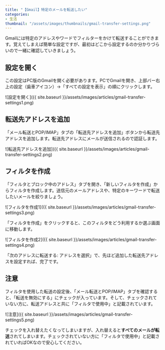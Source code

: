 ```yaml
---
title: "【Gmail】特定のメールを転送したい"
categories:
- 生活
thumbnail: "/assets/images/thumbnails/gmail-transfer-settings.png"
---
```


Gmailには特定のアドレスやワードでフィルターをかけて転送することができます。覚えてしまえば簡単な設定ですが、最初はどこから設定するのか分かりづらいので一緒に確認していきましょう。
<!--more-->

## 設定を開く
この設定はPC版のGmailを開く必要があります。PCでGmailを開き、上部バー右上の設定（歯車アイコン）→「すべての設定を表示」の順にクリックします。

![設定を開く]({{ site.baseurl }}/assets/images/articles/gmail-transfer-settings1.png)

## 転送先アドレスを追加
「メール転送とPOP/IMAP」タブの「転送先アドレスを追加」ボタンから転送先アドレスを追加します。転送先アドレスにメールが送信されるので認証します。

![転送先アドレスを追加]({{ site.baseurl }}/assets/images/articles/gmail-transfer-settings2.png)

## フィルタを作成
「フィルタとブロック中のアドレス」タブを開き、「新しいフィルタを作成」からフィルタを作成します。送信元のメールアドレスや、特定のキーワードで転送したいメールを絞りましょう。

![フィルタを作成1]({{ site.baseurl }}/assets/images/articles/gmail-transfer-settings3.png)

「フィルタを作成」をクリックすると、このフィルタをどう利用するか選ぶ画面に移動します。

![フィルタを作成2]({{ site.baseurl }}/assets/images/articles/gmail-transfer-settings4.png)

「次のアドレスに転送する: アドレスを選択」で、先ほど追加した転送先アドレスを設定すれば、完了です。

## 注意
フィルタを使用した転送の設定後、「メール転送とPOP/IMAP」タブを確認すると、「転送を無効にする」にチェックが入っています。そして、チェックされていない方に、転送アドレスと共に「フィルタで使用中」と記載されています。

![注意]({{ site.baseurl }}/assets/images/articles/gmail-transfer-settings5.png)

チェックを入れ替えたくなってしまいますが、入れ替えると**すべてのメールが転送**されてしまいます。チェックされていない方に「フィルタで使用中」と記載されていればOKなので安心してください。
